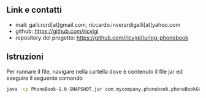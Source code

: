 ## Link e contatti
* mail: galli.rcrd[at]gmail.com, riccardo.inverardigalli[at]yahoo.com
* github: https://github.com/ricvigi
* repository del progetto: https://github.com/ricvigi/turing-phonebook

## Istruzioni
Per runnare il file, navigare nella cartella dove è contenuto il file jar ed eseguire il seguente comando
``` bash
java -cp PhoneBook-1.0-SNAPSHOT.jar com.mycompany.phonebook.phoneBookGUI
```

